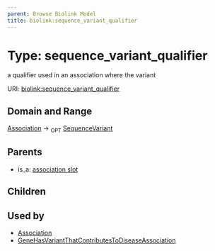 ```yaml
---
parent: Browse Biolink Model
title: biolink:sequence_variant_qualifier
---
```


# Type: sequence_variant_qualifier


a qualifier used in an association where the variant

URI: [biolink:sequence_variant_qualifier](https://w3id.org/biolink/vocab/sequence_variant_qualifier)



## Domain and Range

[Association](Association.md) ->  <sub>OPT</sub> [SequenceVariant](SequenceVariant.md)

## Parents

 *  is_a: [association slot](association_slot.md)

## Children


## Used by

 * [Association](Association.md)
 * [GeneHasVariantThatContributesToDiseaseAssociation](GeneHasVariantThatContributesToDiseaseAssociation.md)
